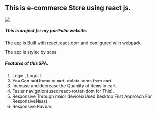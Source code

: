 ## This is e-commerce Store using react js.
![](images/ecom-app.png)
##### This is project for my portFolio website.

The app is Built with react,react-dom and configured with webpack.

The app is styled by scss.

##### Features of this SPA.

1. Login , Logout.
2. You Can add Items to cart, delete items from cart.
3. Increase and decrease the Quantity of items in cart.
4. Faster navigation(used react-router-dom for This).
5. Responsive Through major devices(Used Desktop First Approach For ResponsiveNess).
6. Responsive Navbar.


